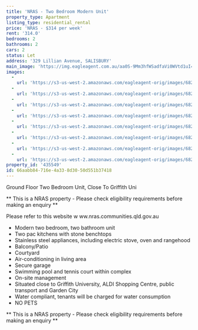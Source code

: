 ```yaml
---
title: 'NRAS - Two Bedroom Modern Unit'
property_type: Apartment
listing_type: residential_rental
price: 'NRAS - $314 per week'
rent: '314.0'
bedrooms: 2
bathrooms: 2
cars: 2
status: Let
address: '329 Lillian Avenue, SALISBURY'
main_image: 'https://img.eagleagent.com.au/aa0S-9Mm3hfWSadfaVi0WVtd1uI=/1280x854/smart/https://s3-us-west-2.amazonaws.com/eagleagent-orig/images/6825484/425112386-image-M.jpg'
images:
  -
    url: 'https://s3-us-west-2.amazonaws.com/eagleagent-orig/images/6825491/425112386-image-G.jpg'
  -
    url: 'https://s3-us-west-2.amazonaws.com/eagleagent-orig/images/6825490/425112386-image-F.jpg'
  -
    url: 'https://s3-us-west-2.amazonaws.com/eagleagent-orig/images/6825489/425112386-image-E.jpg'
  -
    url: 'https://s3-us-west-2.amazonaws.com/eagleagent-orig/images/6825488/425112386-image-D.jpg'
  -
    url: 'https://s3-us-west-2.amazonaws.com/eagleagent-orig/images/6825487/425112386-image-C.jpg'
  -
    url: 'https://s3-us-west-2.amazonaws.com/eagleagent-orig/images/6825486/425112386-image-B.jpg'
  -
    url: 'https://s3-us-west-2.amazonaws.com/eagleagent-orig/images/6825485/425112386-image-A.jpg'
  -
    url: 'https://s3-us-west-2.amazonaws.com/eagleagent-orig/images/6825484/425112386-image-M.jpg'
property_id: '435549'
id: 66aabb84-716e-4a33-8d30-50d551b37418
---
```

Ground Floor Two Bedroom Unit, Close To Griffith Uni

** This is a NRAS property - Please check eligibility requirements before making an enquiry **

Please refer to this website
w ww.nras.communities.qld.gov.au

*  Modern two bedroom, two bathroom unit
*  Two pac kitchens with stone benchtops
*  Stainless steel appliances, including electric stove, oven and rangehood
*  Balcony/Patio
*  Courtyard
*  Air-conditioning in living area
*  Secure garage
*  Swimming pool and tennis court within complex
*  On-site management
*  Situated close to Griffith University, ALDI Shopping Centre, public transport and Garden City
*  Water compliant, tenants will be charged for water consumption
*  NO PETS

** This is a NRAS property - Please check eligibility requirements before making an enquiry **